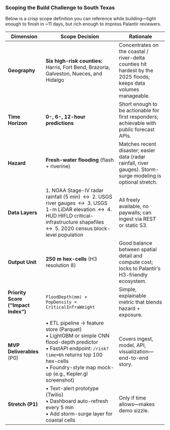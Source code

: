 ### Scoping the Build Challenge to **South Texas**

Below is a crisp scope definition you can reference while building—tight enough to finish in ~11 days, but rich enough to impress Palantir reviewers.

|Dimension|Scope Decision|Rationale|
|---|---|---|
|**Geography**|**Six high-risk counties:** Harris, Fort Bend, Brazoria, Galveston, Nueces, and Hidalgo|Concentrates on the coastal / river-delta counties hit hardest by the 2025 floods; keeps data volumes manageable.|
|**Time Horizon**|**0-, 6-, 12-hour predictions**|Short enough to be actionable for first responders; achievable with public forecast APIs.|
|**Hazard**|**Fresh-water flooding** (flash + riverine)|Matches recent disaster; easier data (radar rainfall, river gauges). Storm-surge modeling is optional stretch.|
|**Data Layers**|1. NOAA Stage-IV radar rainfall (5 min) ↔ 2. USGS river gauges ↔ 3. USGS 1-m LiDAR elevation ↔ 4. HUD HIFLD critical-infrastructure shapefiles ↔ 5. 2020 census block-level population|All freely available, no paywalls; can ingest via REST or static S3.|
|**Output Unit**|**250 m hex-cells** (H3 resolution 8)|Good balance between spatial detail and compute cost; locks to Palantir’s H3-friendly ecosystem.|
|**Priority Score (“Impact Index”)**|`FloodDepth(mm) × PopDensity × CriticalInfraWeight`|Simple, explainable metric that blends hazard + exposure.|
|**MVP Deliverables** (P0)|• ETL pipeline → feature store (Parquet)  <br>• LightGBM or simple CNN flood-depth predictor  <br>• FastAPI endpoint: `/risk?time=6h` returns top 100 hex-cells  <br>• Foundry-style map mock-up (e.g., Kepler.gl screenshot)|Covers ingest, model, API, visualization—end-to-end story.|
|**Stretch (P1)**|• Text-alert prototype (Twilio)  <br>• Dashboard auto-refresh every 5 min  <br>• Add storm-surge layer for coastal cells|Only if time allows—makes demo sizzle.|